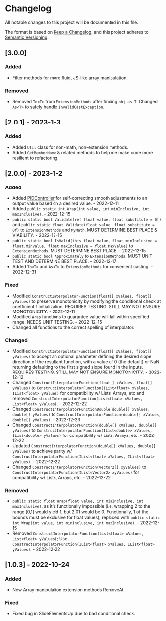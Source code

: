 # Changelog
All notable changes to this project will be documented in this file.

The format is based on [Keep a Changelog](https://keepachangelog.com/en/1.0.0/),
and this project adheres to [Semantic Versioning](https://semver.org/spec/v2.0.0.html).

## [3.0.0]
### Added
- Filter methods for more fluid, JS-like array manipulation.
### Removed
- Removed `To<T>` from `ExtensionMethods` after finding `obj as T`. Changed `As<T>` to safely handle `InvalidCastException`.

## [2.0.1] - 2023-1-3
### Added
- Added `Util` class for non-math, non-extension methods.
- Added `GetMemberName` & related methods to help me make code more resilient to refactoring.

## [2.0.0] - 2023-1-2
### Added
- Added [PIDController](https://en.wikipedia.org/wiki/PID_controller) for self-correcting smooth adjustments to an output value based on a desired value. - 2022-12-11
- Added `public static int Wrap(int value, int minInclusive, int maxInclusive)`. - 2022-12-15
- `public static bool Validate(ref float value, float substitute = 0f)` and `public static float Validate(float value, float substitute = 0f)` to `ExtensionMethods` and `MyMath`. MUST DETERMINE BEST PLACE & VIABILITY. - 2022-12-15
- `public static bool IsValid(this float value, float minInclusive = float.MinValue, float maxInclusive = float.MaxValue)` to `ExtensionMethods`. MUST DETERMINE BEST PLACE. - 2022-12-15
- `public static bool Approximately` to `ExtensionMethods`. MUST UNIT TEST AND DETERMINE BEST PLACE. - 2022-12-17
- Added `To<T>` and `As<T>` to `ExtensionMethods` for convenient casting. - 2022-12-31

### Fixed
- Modified `ConstructInterpolatorFunction(float[] xValues, float[] yValues)` to preserve monotonicity by modifying the conditional check at coefficient 1 initialization. REQUIRES TESTING. STILL MAY NOT ENSURE MONOTONICITY. - 2022-12-11
- Modified `Wrap` functions to guarantee value will fall within specified range. NEEDS UNIT TESTING. - 2022-12-15
- Changed all functions to the correct spelling of interpolator.

### Changed
- Modified `ConstructInterpolatorFunction(float[] xValues, float[] yValues)` to accept an optional parameter defining the desired slope direction of the resultant function, with a value of 0 (the default) or NaN returning defaulting to the first signed slope found in the inputs. REQUIRES TESTING. STILL MAY NOT ENSURE MONOTONICITY. - 2022-12-12
- Changed `ConstructInterpolatorFunction(float[] xValues, float[] yValues)` to `ConstructInterpolatorFunction(IList<float> xValues, IList<float> yValues)` for compatibility w/ Lists, Arrays, etc and removed `ConstructInterpolatorFunction(List<float> xValues, List<float> yValues)`. - 2022-12-22
- Changed `ConstructInterpolatorFunctionDouble(double[] xValues, double[] yValues)` to `ConstructInterpolatorFunction(double[] xValues, double[] yValues)`. - 2022-12-23
- Changed `ConstructInterpolatorFunction(double[] xValues, double[] yValues)` to `ConstructInterpolatorFunction(IList<double> xValues, IList<double> yValues)` for compatibility w/ Lists, Arrays, etc. - 2022-12-22
- Updated `ConstructInterpolatorFunction(double[] xValues, double[] yValues)` to achieve parity w/ `ConstructInterpolatorFunction(IList<float> xValues, IList<float> yValues)`. - 2022-12-22
- Changed `ConstructInterpolatorFunction(Vector2[] xyValues)` to `ConstructInterpolatorFunction(IList<Vector2> xyValues)` for compatibility w/ Lists, Arrays, etc. - 2022-12-22

### Removed
- `public static float Wrap(float value, int minInclusive, int maxInclusive)`, as it's functionally impossible (i.e. wrapping 2 to the range [0,1] would yield 1, but 2.̅01 would be 0. Functionally, 1 of the bounds must be exclusive for float values); replaced with `public static int Wrap(int value, int minInclusive, int maxInclusive)`. - 2022-12-15
- Removed `ConstructInterpolatorFunction(List<float> xValues, List<float> yValues)`; Use `ConstructInterpolatorFunction(IList<float> xValues, IList<float> yValues)`. - 2022-12-22

## [1.0.3] - 2022-10-24
### Added
- New Array manipulation extension methods RemoveAt

### Fixed
- Fixed bug in SlideElementsUp due to bad conditional check.